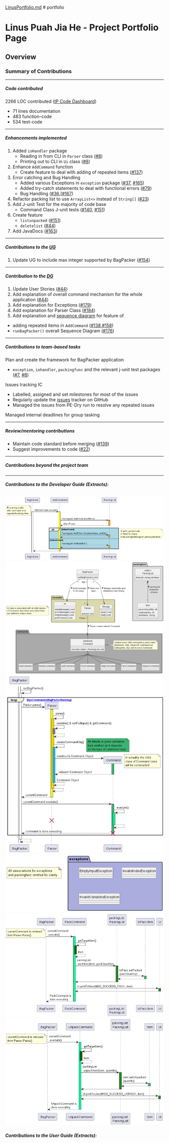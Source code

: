 [LinusPortfolio.md](linuspuah.md) # portfolio

# Linus Puah Jia He - Project Portfolio Page

## Overview

### Summary of Contributions

---

##### Code contributed
2266 LOC contributed ([tP Code Dashboard](https://nus-cs2113-ay2223s2.github.io/tp-dashboard/?search=&sort=groupTitle&sortWithin=title&timeframe=commit&mergegroup=&groupSelect=groupByRepos&breakdown=true&checkedFileTypes=docs~functional-code~test-code~other&since=2023-02-17&tabOpen=true&tabType=authorship&tabAuthor=linuspuah&tabRepo=AY2223S2-CS2113-T14-2%2Ftp%5Bmaster%5D&authorshipIsMergeGroup=false&authorshipFileTypes=docs~functional-code~test-code&authorshipIsBinaryFileTypeChecked=false&authorshipIsIgnoredFilesChecked=false))
   - 71 lines documentation
   - 483 function-code
   - 534 test-code

---

##### Enhancements implemented
1. Added `ioHandler` package
   - Reading in from CLI in `Parser` class ([#8](https://github.com/AY2223S2-CS2113-T14-2/tp/pull/8/commits))
   - Printing out to CLI in `Ui` class ([#8](https://github.com/AY2223S2-CS2113-T14-2/tp/pull/8/commits))
2. Enhance `AddCommand` function
   - Create feature to deal with adding of repeated items ([#137](https://github.com/AY2223S2-CS2113-T14-2/tp/pull/137))
3. Error catching and Bug Handling
   - Added various Exceptions in `exception` package ([#37](https://github.com/AY2223S2-CS2113-T14-2/tp/pull/37/commits/ed24adb50654c55001ebe477d860c36cb6a6b9d5), [#165](https://github.com/AY2223S2-CS2113-T14-2/tp/pull/165/commits))
   - Added try-catch statements to deal with functional errors ([#79](https://github.com/AY2223S2-CS2113-T14-2/tp/pull/79/commits))
   - Bug Handling ([#36](https://github.com/AY2223S2-CS2113-T14-2/tp/pull/36/files),[[#167](https://github.com/AY2223S2-CS2113-T14-2/tp/pull/167/files))
4. Refactor packing list to use `ArrayList<>` instead of `String[]` ([#23](https://github.com/AY2223S2-CS2113-T14-2/tp/pull/23/files#diff-215cdbb994affff07183e82ab3ac790e169e38469c4ec7d920f6ede6d2957f45))
5. Add J-unit Test for the majority of code base
   - Command Class J-unit tests ([#140](https://github.com/AY2223S2-CS2113-T14-2/tp/pull/140), [#151](https://github.com/AY2223S2-CS2113-T14-2/tp/pull/151))
6. Create feature 
   - `listunpacked` ([#151](https://github.com/AY2223S2-CS2113-T14-2/tp/pull/151))
   - `deletelist` ([#44](https://github.com/AY2223S2-CS2113-T14-2/tp/pull/44/commits))
7. Add JavaDocs ([#163](https://github.com/AY2223S2-CS2113-T14-2/tp/pull/163/commits))
---

##### Contributions to the [UG](../UserGuide.md)
1. Update UG to include max integer supported by BagPacker ([#154](https://github.com/AY2223S2-CS2113-T14-2/tp/pull/154))
---
##### Contribution to the [DG](../DeveloperGuide.md)
1. Update User Stories ([#44](https://github.com/AY2223S2-CS2113-T14-2/tp/pull/44/commits))
2. Add explanation of overall command mechanism for the whole application ([#44](https://github.com/AY2223S2-CS2113-T14-2/tp/pull/44/commits)) 
3. Add explanation for Exceptions ([#179](https://github.com/AY2223S2-CS2113-T14-2/tp/pull/179/files#diff-1a95edf069a4136e9cb71bee758b0dc86996f6051f0d438ec2c424557de7160b))
4. Add explanation for Parser Class ([#184](https://github.com/AY2223S2-CS2113-T14-2/tp/pull/184/files))
4. Add explanation and [sequence diagram](#contributions-to-the-developer-guide--extracts--) for feature of
- adding repeated items in `AddCommand` ([#138](https://github.com/AY2223S2-CS2113-T14-2/tp/pull/138),[#158](https://github.com/AY2223S2-CS2113-T14-2/tp/pull/158/commits/6d154b8464ba4d57e8d19a958e8be0b554e73cd6#diff-60cb84c47c48c2d69d1f587d9c9ed3af7d99acf2c3b11cd94c8d86eb532e32e2))
- `runBagPacker()` overall Sequence Diagram ([#176](https://github.com/AY2223S2-CS2113-T14-2/tp/pull/176/commits/0ae5782514e02b5c755b689550d1c595449d1128))


---
##### Contributions to team-based tasks
Plan and create the framework for BagPacker application
- `exception`, `iohandler`, `packingfunc` and the relevant j-unit test packages ([#7](https://github.com/AY2223S2-CS2113-T14-2/tp/pull/7/files), [#8](https://github.com/AY2223S2-CS2113-T14-2/tp/pull/8/commits))

Issues tracking IC
- Labelled, assigned and set milestones for most of the issues 
- Regularly update the [issues](https://github.com/AY2223S2-CS2113-T14-2/tp/issues/created_by/linuspuah) tracker on GitHub 
- Managed the issues from PE-Dry run to resolve any repeated issues

Managed internal deadlines for group tasking

---
##### Review/mentoring contributions
- Maintain code standard before merging ([#139](https://github.com/AY2223S2-CS2113-T14-2/tp/pull/139))
- Suggest improvements to code ([#22](https://github.com/AY2223S2-CS2113-T14-2/tp/pull/22))
---
##### Contributions beyond the project team

---

##### Contributions to the Developer Guide (Extracts):
![AddExistingItemDiagram.png](..%2Fdiagrams%2FAddExistingItemDiagram.png)![BagPackerClassDiagram.png](..%2Fdiagrams%2FBagPackerClassDiagram.png)![BagPackerSequenceDiagram.png](..%2Fdiagrams%2FBagPackerSequenceDiagram.png)
![ExceptionClassDiagram.png](..%2Fdiagrams%2FExceptionClassDiagram.png)![ExecutePackCommandSequenceDiagram.png](..%2Fdiagrams%2FExecutePackCommandSequenceDiagram.png)![ExecuteUnpackCommandSequenceDiagram.png](..%2Fdiagrams%2FExecuteUnpackCommandSequenceDiagram.png)
---

##### Contributions to the User Guide (Extracts):

